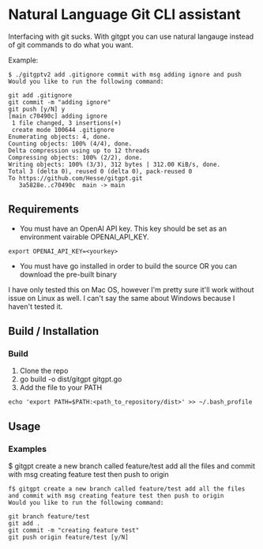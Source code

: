# Natural Language Git CLI assistant

Interfacing with git sucks. With gitgpt you can use natural langauge instead of git commands to do what you want. 

Example:
```
$ ./gitgptv2 add .gitignore commit with msg adding ignore and push
Would you like to run the following command:

git add .gitignore
git commit -m "adding ignore"
git push [y/N] y
[main c70490c] adding ignore
 1 file changed, 3 insertions(+)
 create mode 100644 .gitignore
Enumerating objects: 4, done.
Counting objects: 100% (4/4), done.
Delta compression using up to 12 threads
Compressing objects: 100% (2/2), done.
Writing objects: 100% (3/3), 312 bytes | 312.00 KiB/s, done.
Total 3 (delta 0), reused 0 (delta 0), pack-reused 0
To https://github.com/Hesse/gitgpt.git
   3a5828e..c70490c  main -> main
```



## Requirements

- You must have an OpenAI API key. This key should be set as an environment vairable OPENAI_API_KEY.

```
export OPENAI_API_KEY=<yourkey>
```

- You must have go installed in order to build the source OR you can download the pre-built binary

I have only tested this on Mac OS, however I'm pretty sure it'll work without issue on Linux as well. I can't say the same about Windows because I haven't tested it. 


## Build / Installation

### Build

1. Clone the repo
2. go build -o dist/gitgpt gitgpt.go
3. Add the file to your PATH
```
echo 'export PATH=$PATH:<path_to_repository/dist>' >> ~/.bash_profile

```

## Usage

### Examples

$ gitgpt create a new branch called feature/test add all the files and commit with msg creating feature test then push to origin

```
f$ gitgpt create a new branch called feature/test add all the files and commit with msg creating feature test then push to origin
Would you like to run the following command:

git branch feature/test
git add .
git commit -m "creating feature test"
git push origin feature/test [y/N]
```




